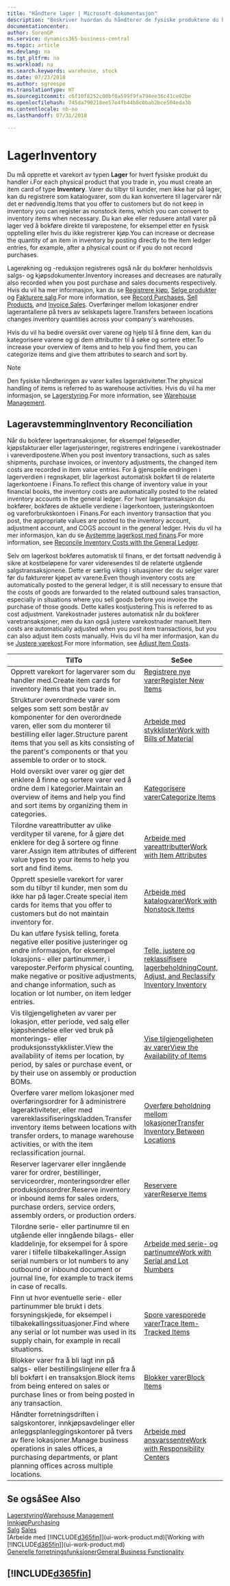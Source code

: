 ```yaml
---
title: "Håndtere lager | Microsoft-dokumentasjon"
description: "Beskriver hvordan du håndterer de fysiske produktene du handler med, for eksempel håndtering av varene på lageret."
documentationcenter: 
author: SorenGP
ms.service: dynamics365-business-central
ms.topic: article
ms.devlang: na
ms.tgt_pltfrm: na
ms.workload: na
ms.search.keywords: warehouse, stock
ms.date: 07/23/2018
ms.author: sgroespe
ms.translationtype: HT
ms.sourcegitcommit: c6f10f8252c00bf0a599f9fa794ee36c41ce92be
ms.openlocfilehash: 745da790218ee57e4fb44b8c0bab2bce504eda3b
ms.contentlocale: nb-no
ms.lasthandoff: 07/31/2018

---
```


# <a name="inventory"></a><span data-ttu-id="d2038-103">Lager</span><span class="sxs-lookup"><span data-stu-id="d2038-103">Inventory</span></span>
<span data-ttu-id="d2038-104">Du må opprette et varekort av typen **Lager** for hvert fysiske produkt du handler i.</span><span class="sxs-lookup"><span data-stu-id="d2038-104">For each physical product that you trade in, you must create an item card of type **Inventory**.</span></span> <span data-ttu-id="d2038-105">Varer du tilbyr til kunder, men ikke har på lager, kan du registrere som katalogvarer, som du kan konvertere til lagervarer når det er nødvendig.</span><span class="sxs-lookup"><span data-stu-id="d2038-105">Items that you offer to customers but do not keep in inventory you can register as nonstock items, which you can convert to inventory items when necessary.</span></span> <span data-ttu-id="d2038-106">Du kan øke eller redusere antall varer på lager ved å bokføre direkte til varepostene, for eksempel etter en fysisk opptelling eller hvis du ikke registrerer kjøp.</span><span class="sxs-lookup"><span data-stu-id="d2038-106">You can increase or decrease the quantity of an item in inventory by posting directly to the item ledger entries, for example, after a physical count or if you do not record purchases.</span></span>

<span data-ttu-id="d2038-107">Lagerøkning og -reduksjon registreres også når du bokfører henholdsvis salgs- og kjøpsdokumenter.</span><span class="sxs-lookup"><span data-stu-id="d2038-107">Inventory increases and decreases are naturally also recorded when you post purchase and sales documents respectively.</span></span> <span data-ttu-id="d2038-108">Hvis du vil ha mer informasjon, kan du se [Registrere kjøp](purchasing-how-record-purchases.md), [Selge produkter](sales-how-sell-products.md) og [Fakturere salg](sales-how-invoice-sales.md).</span><span class="sxs-lookup"><span data-stu-id="d2038-108">For more information, see [Record Purchases](purchasing-how-record-purchases.md), [Sell Products](sales-how-sell-products.md), and [Invoice Sales](sales-how-invoice-sales.md).</span></span> <span data-ttu-id="d2038-109">Overføringer mellom lokasjoner endrer lagerantallene på tvers av selskapets lagere.</span><span class="sxs-lookup"><span data-stu-id="d2038-109">Transfers between locations changes inventory quantities across your company's warehouses.</span></span>   

<span data-ttu-id="d2038-110">Hvis du vil ha bedre oversikt over varene og hjelp til å finne dem, kan du kategorisere varene og gi dem attributter til å søke og sortere etter.</span><span class="sxs-lookup"><span data-stu-id="d2038-110">To increase your overview of items and to help you find them, you can categorize items and give them attributes to search and sort by.</span></span>

> [!NOTE]
> <span data-ttu-id="d2038-111">Den fysiske håndteringen av varer kalles lageraktiviteter.</span><span class="sxs-lookup"><span data-stu-id="d2038-111">The physical handling of items is referred to as warehouse activities.</span></span> <span data-ttu-id="d2038-112">Hvis du vil ha mer informasjon, se [Lagerstyring](warehouse-manage-warehouse.md).</span><span class="sxs-lookup"><span data-stu-id="d2038-112">For more information, see [Warehouse Management](warehouse-manage-warehouse.md).</span></span>

## <a name="inventory-reconciliation"></a><span data-ttu-id="d2038-113">Lageravstemming</span><span class="sxs-lookup"><span data-stu-id="d2038-113">Inventory Reconciliation</span></span>
<span data-ttu-id="d2038-114">Når du bokfører lagertransaksjoner, for eksempel følgesedler, kjøpsfakturaer eller lagerjusteringer, registreres endringene i varekostnader i vareverdipostene.</span><span class="sxs-lookup"><span data-stu-id="d2038-114">When you post inventory transactions, such as sales shipments, purchase invoices, or inventory adjustments, the changed item costs are recorded in item value entries.</span></span> <span data-ttu-id="d2038-115">For å gjenspeile endringen i lagerverdien i regnskapet, blir lagerkost automatisk bokført til de relaterte lagerkontoene i Finans.</span><span class="sxs-lookup"><span data-stu-id="d2038-115">To reflect this change of inventory value in your financial books, the inventory costs are automatically posted to the related inventory accounts in the general ledger.</span></span> <span data-ttu-id="d2038-116">For hver lagertransaksjon du bokfører, bokføres de aktuelle verdiene i lagerkontoen, justeringskontoen og vareforbrukskontoen i Finans.</span><span class="sxs-lookup"><span data-stu-id="d2038-116">For each inventory transaction that you post, the appropriate values are posted to the inventory account, adjustment account, and COGS account in the general ledger.</span></span> <span data-ttu-id="d2038-117">Hvis du vil ha mer informasjon, kan du se [Avstemme lagerkost med finans](finance-how-to-post-inventory-costs-to-the-general-ledger.md).</span><span class="sxs-lookup"><span data-stu-id="d2038-117">For more information, see [Reconcile Inventory Costs with the General Ledger](finance-how-to-post-inventory-costs-to-the-general-ledger.md).</span></span>

<span data-ttu-id="d2038-118">Selv om lagerkost bokføres automatisk til finans, er det fortsatt nødvendig å sikre at kostbeløpene for varer videresendes til de relaterte utgående salgstransaksjonene. Dette er særlig viktig i situasjoner der du selger varer før du fakturerer kjøpet av varene.</span><span class="sxs-lookup"><span data-stu-id="d2038-118">Even though inventory costs are automatically posted to the general ledger, it is still necessary to ensure that the costs of goods are forwarded to the related outbound sales transaction, especially in situations where you sell goods before you invoice the purchase of those goods.</span></span> <span data-ttu-id="d2038-119">Dette kalles kostjustering.</span><span class="sxs-lookup"><span data-stu-id="d2038-119">This is referred to as cost adjustment.</span></span> <span data-ttu-id="d2038-120">Varekostnader justeres automatisk når du bokfører varetransaksjoner, men du kan også justere varekostnader manuelt.</span><span class="sxs-lookup"><span data-stu-id="d2038-120">Item costs are automatically adjusted when you post item transactions, but you can also adjust item costs manually.</span></span> <span data-ttu-id="d2038-121">Hvis du vil ha mer informasjon, kan du se [Justere varekost](inventory-how-adjust-item-costs.md).</span><span class="sxs-lookup"><span data-stu-id="d2038-121">For more information, see [Adjust Item Costs](inventory-how-adjust-item-costs.md).</span></span>

|<span data-ttu-id="d2038-122">Til</span><span class="sxs-lookup"><span data-stu-id="d2038-122">To</span></span> |<span data-ttu-id="d2038-123">Se</span><span class="sxs-lookup"><span data-stu-id="d2038-123">See</span></span> |
|---|----|
|<span data-ttu-id="d2038-124">Opprett varekort for lagervarer som du handler med.</span><span class="sxs-lookup"><span data-stu-id="d2038-124">Create item cards for inventory items that you trade in.</span></span>|[<span data-ttu-id="d2038-125">Registrere nye varer</span><span class="sxs-lookup"><span data-stu-id="d2038-125">Register New Items</span></span>](inventory-how-register-new-items.md)|
|<span data-ttu-id="d2038-126">Strukturer overordnede varer som selges som sett som består av komponenter for den overordnede varen, eller som du monterer til bestilling eller lager.</span><span class="sxs-lookup"><span data-stu-id="d2038-126">Structure parent items that you sell as kits consisting of the parent's components or that you assemble to order or to stock.</span></span>|[<span data-ttu-id="d2038-127">Arbeide med stykklister</span><span class="sxs-lookup"><span data-stu-id="d2038-127">Work with Bills of Material</span></span>](inventory-how-work-BOMs.md)|
|<span data-ttu-id="d2038-128">Hold oversikt over varer og gjør det enklere å finne og sortere varer ved å ordne dem i kategorier.</span><span class="sxs-lookup"><span data-stu-id="d2038-128">Maintain an overview of items and help you find and sort items by organizing them in categories.</span></span>|[<span data-ttu-id="d2038-129">Kategorisere varer</span><span class="sxs-lookup"><span data-stu-id="d2038-129">Categorize Items</span></span>](inventory-how-categorize-items.md)|
|<span data-ttu-id="d2038-130">Tilordne vareattributter av ulike verdityper til varene, for å gjøre det enklere for deg å sortere og finne varer.</span><span class="sxs-lookup"><span data-stu-id="d2038-130">Assign item attributes of different value types to your items to help you sort and find items.</span></span>|[<span data-ttu-id="d2038-131">Arbeide med vareattributter</span><span class="sxs-lookup"><span data-stu-id="d2038-131">Work with Item Attributes</span></span>](inventory-how-work-item-attributes.md)|
|<span data-ttu-id="d2038-132">Opprett spesielle varekort for varer som du tilbyr til kunder, men som du ikke har på lager.</span><span class="sxs-lookup"><span data-stu-id="d2038-132">Create special item cards for items that you offer to customers but do not maintain inventory for.</span></span>|[<span data-ttu-id="d2038-133">Arbeide med katalogvarer</span><span class="sxs-lookup"><span data-stu-id="d2038-133">Work with Nonstock Items</span></span>](inventory-how-work-nonstock-items.md)|
|<span data-ttu-id="d2038-134">Du kan utføre fysisk telling, foreta negative eller positive justeringer og endre informasjon, for eksempel lokasjons- eller partinummer, i vareposter.</span><span class="sxs-lookup"><span data-stu-id="d2038-134">Perform physical counting, make negative or positive adjustments, and change information, such as location or lot number, on item ledger entries.</span></span>|[<span data-ttu-id="d2038-135">Telle, justere og reklassifisere lagerbeholdning</span><span class="sxs-lookup"><span data-stu-id="d2038-135">Count, Adjust, and Reclassify Inventory Inventory</span></span>](inventory-how-count-adjust-reclassify.md)|
|<span data-ttu-id="d2038-136">Vis tilgjengeligheten av varer per lokasjon, etter periode, ved salg eller kjøpshendelse eller ved bruk på monterings- eller produksjonsstykklister.</span><span class="sxs-lookup"><span data-stu-id="d2038-136">View the availability of items per location, by period, by sales or purchase event, or by their use on assembly or production BOMs.</span></span>|[<span data-ttu-id="d2038-137">Vise tilgjengeligheten av varer</span><span class="sxs-lookup"><span data-stu-id="d2038-137">View the Availability of Items</span></span>](inventory-how-availability-overview.md)|
|<span data-ttu-id="d2038-138">Overføre varer mellom lokasjoner med overføringsordrer for å administrere lageraktiviteter, eller med varereklassifiseringskladden.</span><span class="sxs-lookup"><span data-stu-id="d2038-138">Transfer inventory items between locations with transfer orders, to manage warehouse activities, or with the item reclassification journal.</span></span>|[<span data-ttu-id="d2038-139">Overføre beholdning mellom lokasjoner</span><span class="sxs-lookup"><span data-stu-id="d2038-139">Transfer Inventory Between Locations</span></span>](inventory-how-transfer-between-locations.md)|
|<span data-ttu-id="d2038-140">Reserver lagervarer eller inngående varer for ordrer, bestillinger, serviceordrer, monteringsordrer eller produksjonsordrer.</span><span class="sxs-lookup"><span data-stu-id="d2038-140">Reserve inventory or inbound items for sales orders, purchase orders, service orders, assembly orders, or production orders.</span></span>|[<span data-ttu-id="d2038-141">Reservere varer</span><span class="sxs-lookup"><span data-stu-id="d2038-141">Reserve Items</span></span>](inventory-how-to-reserve-items.md)|
|<span data-ttu-id="d2038-142">Tilordne serie- eller partinumre til en utgående eller inngående bilags- eller kladdelinje, for eksempel for å spore varer i tilfelle tilbakekallinger.</span><span class="sxs-lookup"><span data-stu-id="d2038-142">Assign serial numbers or lot numbers to any outbound or inbound document or journal line, for example to track items in case of recalls.</span></span>|[<span data-ttu-id="d2038-143">Arbeide med serie- og partinumre</span><span class="sxs-lookup"><span data-stu-id="d2038-143">Work with Serial and Lot Numbers</span></span>](inventory-how-work-item-tracking.md)|
|<span data-ttu-id="d2038-144">Finn ut hvor eventuelle serie- eller partinummer ble brukt i dets forsyningskjede, for eksempel i tilbakekallingssituasjoner.</span><span class="sxs-lookup"><span data-stu-id="d2038-144">Find where any serial or lot number was used in its supply chain, for example in recall situations.</span></span>|[<span data-ttu-id="d2038-145">Spore varesporede varer</span><span class="sxs-lookup"><span data-stu-id="d2038-145">Trace Item-Tracked Items</span></span>](inventory-how-to-trace-item-tracked-items.md)|
|<span data-ttu-id="d2038-146">Blokker varer fra å bli lagt inn på salgs- eller bestillingslinjene eller fra å bli bokført i en transaksjon.</span><span class="sxs-lookup"><span data-stu-id="d2038-146">Block items from being entered on sales or purchase lines or from being posted in any transaction.</span></span>|[<span data-ttu-id="d2038-147">Blokker varer</span><span class="sxs-lookup"><span data-stu-id="d2038-147">Block Items</span></span>](inventory-how-block-items.md)|
|<span data-ttu-id="d2038-148">Håndter forretningsdriften i salgskontorer, innkjøpsavdelinger eller anleggsplanleggingskontorer på tvers av flere lokasjoner.</span><span class="sxs-lookup"><span data-stu-id="d2038-148">Manage business operations in sales offices, a purchasing departments, or plant planning offices across multiple locations.</span></span>|[<span data-ttu-id="d2038-149">Arbeide med ansvarssentre</span><span class="sxs-lookup"><span data-stu-id="d2038-149">Work with Responsibility Centers</span></span>](inventory-responsibility-centers.md)|

## <a name="see-also"></a><span data-ttu-id="d2038-150">Se også</span><span class="sxs-lookup"><span data-stu-id="d2038-150">See Also</span></span>  
[<span data-ttu-id="d2038-151">Lagerstyring</span><span class="sxs-lookup"><span data-stu-id="d2038-151">Warehouse Management</span></span>](warehouse-manage-warehouse.md)  
[<span data-ttu-id="d2038-152">Innkjøp</span><span class="sxs-lookup"><span data-stu-id="d2038-152">Purchasing</span></span>](purchasing-manage-purchasing.md)  
<span data-ttu-id="d2038-153">[Salg](sales-manage-sales.md)  </span><span class="sxs-lookup"><span data-stu-id="d2038-153">[Sales](sales-manage-sales.md)  </span></span>  
<span data-ttu-id="d2038-154">[Arbeide med [!INCLUDE[d365fin](includes/d365fin_md.md)]](ui-work-product.md)</span><span class="sxs-lookup"><span data-stu-id="d2038-154">[Working with [!INCLUDE[d365fin](includes/d365fin_md.md)]](ui-work-product.md)</span></span>  
[<span data-ttu-id="d2038-155">Generelle forretningsfunksjoner</span><span class="sxs-lookup"><span data-stu-id="d2038-155">General Business Functionality</span></span>](ui-across-business-areas.md)

## [!INCLUDE[d365fin](includes/free_trial_md.md)]  

